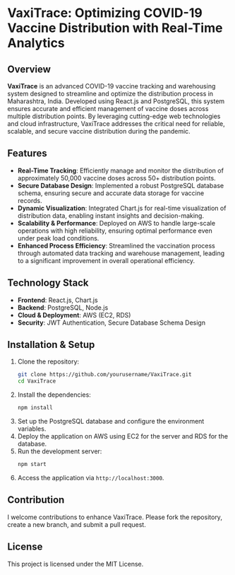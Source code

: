 # VaxiTrace: Optimizing COVID-19 Vaccine Distribution with Real-Time Analytics

## Overview
**VaxiTrace** is an advanced COVID-19 vaccine tracking and warehousing system designed to streamline and optimize the distribution process in Maharashtra, India. Developed using React.js and PostgreSQL, this system ensures accurate and efficient management of vaccine doses across multiple distribution points. By leveraging cutting-edge web technologies and cloud infrastructure, VaxiTrace addresses the critical need for reliable, scalable, and secure vaccine distribution during the pandemic.

## Features
- **Real-Time Tracking**: Efficiently manage and monitor the distribution of approximately 50,000 vaccine doses across 50+ distribution points.
- **Secure Database Design**: Implemented a robust PostgreSQL database schema, ensuring secure and accurate data storage for vaccine records.
- **Dynamic Visualization**: Integrated Chart.js for real-time visualization of distribution data, enabling instant insights and decision-making.
- **Scalability & Performance**: Deployed on AWS to handle large-scale operations with high reliability, ensuring optimal performance even under peak load conditions.
- **Enhanced Process Efficiency**: Streamlined the vaccination process through automated data tracking and warehouse management, leading to a significant improvement in overall operational efficiency.

## Technology Stack
- **Frontend**: React.js, Chart.js
- **Backend**: PostgreSQL, Node.js
- **Cloud & Deployment**: AWS (EC2, RDS)
- **Security**: JWT Authentication, Secure Database Schema Design

## Installation & Setup
1. Clone the repository:
   ```bash
   git clone https://github.com/yourusername/VaxiTrace.git
   cd VaxiTrace
   ```
2. Install the dependencies:
   ```bash
   npm install
   ```
3. Set up the PostgreSQL database and configure the environment variables.
4. Deploy the application on AWS using EC2 for the server and RDS for the database.
5. Run the development server:
   ```bash
   npm start
   ```
6. Access the application via `http://localhost:3000`.

## Contribution
I welcome contributions to enhance VaxiTrace. Please fork the repository, create a new branch, and submit a pull request.

## License
This project is licensed under the MIT License.

